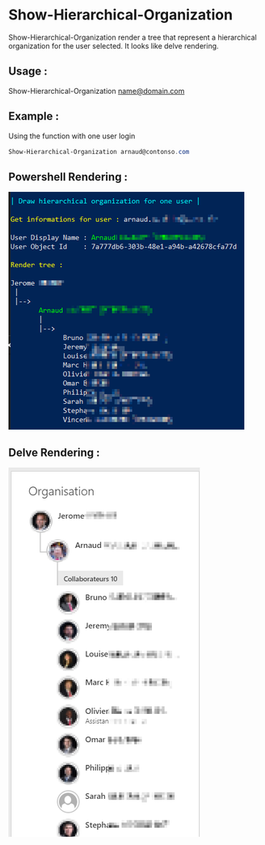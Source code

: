 Show-Hierarchical-Organization
===================

Show-Hierarchical-Organization render a tree that represent a hierarchical organization for the user selected. It looks like delve rendering.


## Usage :

Show-Hierarchical-Organization name@domain.com


## Example :

Using the function with one user login
```PowerShell
Show-Hierarchical-Organization arnaud@contonso.com
```

## Powershell Rendering : 

![alt tag](images/result.png) 

## Delve Rendering : 

![alt tag](images/delve.png) 